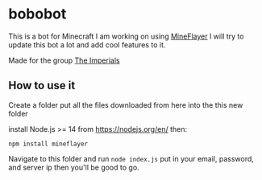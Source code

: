 # bobobot
This is a bot for Minecraft I am working on using [MineFlayer](https://github.com/PrismarineJS/mineflayer/tree/master/) I will try to update this bot a lot and add cool features to it.

Made for the group [The Imperials](https://discord.gg/tYMF7Rb5JY)

## How to use it
Create a folder put all the files downloaded from here into the this new folder

install Node.js >= 14 from https://nodejs.org/en/ then:
```
npm install mineflayer
```
Navigate to this folder and run ``` node index.js ``` put in your email, password, and server ip then you'll be good to go.
